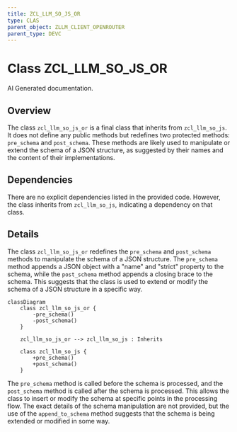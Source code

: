 ```yaml
---
title: ZCL_LLM_SO_JS_OR
type: CLAS
parent_object: ZLLM_CLIENT_OPENROUTER
parent_type: DEVC
---
```


# Class ZCL_LLM_SO_JS_OR

AI Generated documentation.

## Overview

The class `zcl_llm_so_js_or` is a final class that inherits from `zcl_llm_so_js`. It does not define any public methods but redefines two protected methods: `pre_schema` and `post_schema`. These methods are likely used to manipulate or extend the schema of a JSON structure, as suggested by their names and the content of their implementations.

## Dependencies

There are no explicit dependencies listed in the provided code. However, the class inherits from `zcl_llm_so_js`, indicating a dependency on that class.

## Details

The class `zcl_llm_so_js_or` redefines the `pre_schema` and `post_schema` methods to manipulate the schema of a JSON structure. The `pre_schema` method appends a JSON object with a "name" and "strict" property to the schema, while the `post_schema` method appends a closing brace to the schema. This suggests that the class is used to extend or modify the schema of a JSON structure in a specific way.

```mermaid
classDiagram
    class zcl_llm_so_js_or {
        -pre_schema()
        -post_schema()
    }

    zcl_llm_so_js_or --> zcl_llm_so_js : Inherits

    class zcl_llm_so_js {
        +pre_schema()
        +post_schema()
    }
```

The `pre_schema` method is called before the schema is processed, and the `post_schema` method is called after the schema is processed. This allows the class to insert or modify the schema at specific points in the processing flow. The exact details of the schema manipulation are not provided, but the use of the `append_to_schema` method suggests that the schema is being extended or modified in some way.
